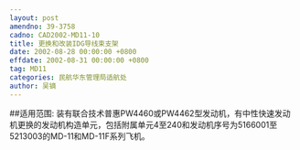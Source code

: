 ```yaml
---
layout: post
amendno: 39-3758
cadno: CAD2002-MD11-10
title: 更换和改装IDG导线束支架
date: 2002-08-28 00:00:00 +0800
effdate: 2002-08-31 00:00:00 +0800
tag: MD11
categories: 民航华东管理局适航处
author: 吴镝
---
```


##适用范围:
装有联合技术普惠PW4460或PW4462型发动机，有中性快速发动机更换的发动机构造单元，包括附属单元4至240和发动机序号为5166001至5213003的MD-11和MD-11F系列飞机。

